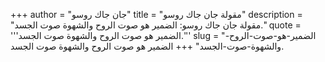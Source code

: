 +++
author = "جان جاك روسو"
title = "مقولة جان جاك روسو"
description = "مقولة جان جاك روسو: الضمير هو صوت الروح والشهوة صوت الجسد."
quote = '''الضمير هو صوت الروح والشهوة صوت الجسد.''' 
slug = "الضمير-هو-صوت-الروح-والشهوة-صوت-الجسد"
+++
الضمير هو صوت الروح والشهوة صوت الجسد.
